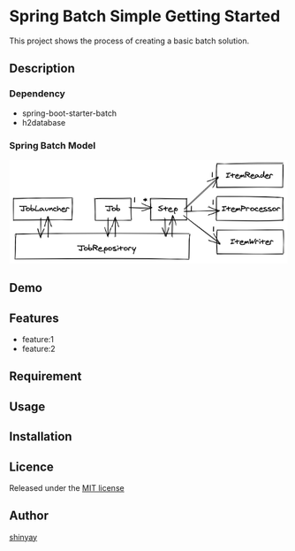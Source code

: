# Spring Batch Simple Getting Started

This project shows the process of creating a basic batch solution.

## Description
### Dependency
- spring-boot-starter-batch
- h2database

### Spring Batch Model
![spring-batch-model](images/spring-batch.png)

## Demo

## Features

- feature:1
- feature:2

## Requirement

## Usage

## Installation

## Licence

Released under the [MIT license](https://gist.githubusercontent.com/shinyay/56e54ee4c0e22db8211e05e70a63247e/raw/34c6fdd50d54aa8e23560c296424aeb61599aa71/LICENSE)

## Author

[shinyay](https://github.com/shinyay)
